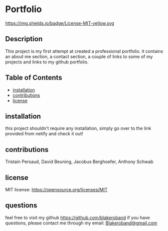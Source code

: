 # Portfolio

  https://img.shields.io/badge/License-MIT-yellow.svg

  ## Description
  This project is my first attempt at created a professional portfolio. it contains an about me section, a contact section, a couple of links to some of my projects and links to my github portfolio.

  ## Table of Contents
  - [installation](#installation)
  - [contributions](#contributions)
  - [license](#license)

  ## installation
  this project shouldn't require any installation, simply go over to the link provided from netify and check it out!

  ## contributions
  Tristain Persaud, David Beuning, Jacobus Berghoefer, Anthony Schwab

  ## license
  MIT license: 
https://opensource.org/licenses/MIT
  
  ## questions
  feel free to visit my github https://github.com/blakeroband
  if you have questions, please contact me through my email: Blakeroband@gmail.com